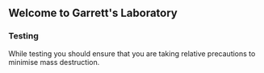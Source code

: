 ## Welcome to Garrett's Laboratory 




### Testing

While testing you should ensure that you are taking relative precautions to minimise mass destruction.

<script>
  window.intercomSettings = {
    app_id: "i37jck82"
  };
</script>
<script>(function(){var w=window;var ic=w.Intercom;if(typeof ic==="function"){ic('reattach_activator');ic('update',intercomSettings);}else{var d=document;var i=function(){i.c(arguments)};i.q=[];i.c=function(args){i.q.push(args)};w.Intercom=i;function l(){var s=d.createElement('script');s.type='text/javascript';s.async=true;s.src='https://widget.intercom.io/widget/i37jck82';var x=d.getElementsByTagName('script')[0];x.parentNode.insertBefore(s,x);}if(w.attachEvent){w.attachEvent('onload',l);}else{w.addEventListener('load',l,false);}}})()</script>
<script>
   //#######################################################//
   // EXTRA JS CODE TO DISABLE GIF, EMOJI AND ATTACH ICONS  //
   //#######################################################//
   const intercom_css = document.createElement("style");       // Create CSS code to hide the icons
   intercom_css.type = "text/css";
   intercom_css.innerHTML = "#intercom-container .intercom-composer-upload-button {visibility: hidden;}";
   const interval = setInterval(() => {   // Intercept the Messenger iFrame as it loads
   var iframe = document.getElementsByName('intercom-messenger-frame')[0];
   var openLauncher = document.getElementsByClassName("intercom-launcher-open-icon")[0];

   if (iframe) {    // Check if the Intercom Messenger iframe code is present
      iframe.contentDocument.head.appendChild(intercom_css);   // Update the CSS for the iFrame
   }
   
   if (openLauncher) {
      openLauncher.addEventListener("click", function() {  // Also add an event listener to check for subsequent new conversation in the same session
         iframe.contentDocument.head.appendChild(intercom_css);  // In that event also update the CSS for the iFrame
      });
   clearInterval(interval);           // Allow the iFrame to continue loading
   }
}, 100);
</script>
